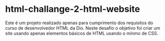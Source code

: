 # html-challange-2-html-website
Este é um projeto realizado apenas para cumprimento dos requisitos do curso de desenvolvedor HTML da Dio. 
Neste desafio o objetivo foi criar um site usando apenas elementos básicos de HTML usando o mínmo de CSS.
